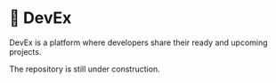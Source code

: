 # 👋 DevEx
DevEx is a platform where developers share their ready and upcoming projects.

The repository is still under construction.
